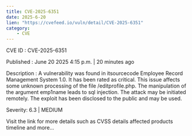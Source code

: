 ```yaml
---
title: CVE-2025-6351
date: 2025-6-20
lien: "https://cvefeed.io/vuln/detail/CVE-2025-6351"
category:
    - CVE
---
```


CVE ID : CVE-2025-6351

Published :  June 20
2025
4:15 p.m. | 20 minutes ago

Description : A vulnerability was found in itsourcecode Employee Record Management System 1.0. It has been rated as critical. This issue affects some unknown processing of the file /editprofile.php. The manipulation of the argument emp1name leads to sql injection. The attack may be initiated remotely. The exploit has been disclosed to the public and may be used.

Severity: 6.3 | MEDIUM

Visit the link for more details
such as CVSS details
affected products
timeline
and more...
